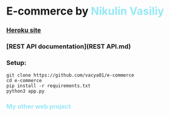# E-commerce by [<a style="color: #96E8F7">Nikulin Vasiliy</a>](https://github.com/vacya01)

### [Heroku site](https://xsolla-e-commerce.herokuapp.com/)

### [REST API documentation](REST API.md)


### Setup:

```commandline
git clone https://github.com/vacya01/e-commerce
cd e-commerce
pip install -r requirements.txt
python3 app.py
```

### [<a style="color: #96E8F7">My other web project</a>](https://area-146.tk)